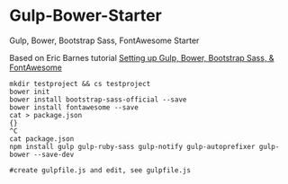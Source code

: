 Gulp-Bower-Starter
==================

Gulp, Bower, Bootstrap Sass, FontAwesome Starter

Based on Eric Barnes tutorial [Setting up Gulp, Bower, Bootstrap Sass, & FontAwesome](http://ericlbarnes.com/setting-gulp-bower-bootstrap-sass-fontawesome/)

```
mkdir testproject && cs testproject
bower init
bower install bootstrap-sass-official --save
bower install fontawesome --save
cat > package.json
{}
^C
cat package.json
npm install gulp gulp-ruby-sass gulp-notify gulp-autoprefixer gulp-bower --save-dev

#create gulpfile.js and edit, see gulpfile.js
```